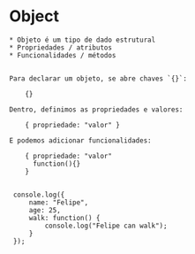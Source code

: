 # Object 

    * Objeto é um tipo de dado estrutural
    * Propriedades / atributos 
    * Funcionalidades / métodos 


    Para declarar um objeto, se abre chaves `{}`:
        
        {}

    Dentro, definimos as propriedades e valores: 

        { propriedade: "valor" }
    
    E podemos adicionar funcionalidades: 

        { propriedade: "valor" 
          function(){}
        }

```JS 

 console.log({
     name: "Felipe",
     age: 25,
     walk: function() {
         console.log("Felipe can walk");
     }
 });

```